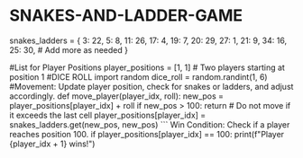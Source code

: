 # SNAKES-AND-LADDER-GAME
snakes_ladders = {
    3: 22, 5: 8, 11: 26, 17: 4, 19: 7,
    20: 29, 27: 1, 21: 9, 34: 16, 25: 30,
    # Add more as needed
}

#List for Player Positions
player_positions = [1, 1]  # Two players starting at position 1
#DICE ROLL
 import random
 dice_roll = random.randint(1, 6)
 #Movement: Update player position, check for snakes or ladders, and adjust accordingly.
 def move_player(player_idx, roll):
    new_pos = player_positions[player_idx] + roll
    if new_pos > 100:
        return  # Do not move if it exceeds the last cell
    player_positions[player_idx] = snakes_ladders.get(new_pos, new_pos)
    ```
Win Condition: Check if a player reaches position 100.
if player_positions[player_idx] == 100:
    print(f"Player {player_idx + 1} wins!")


